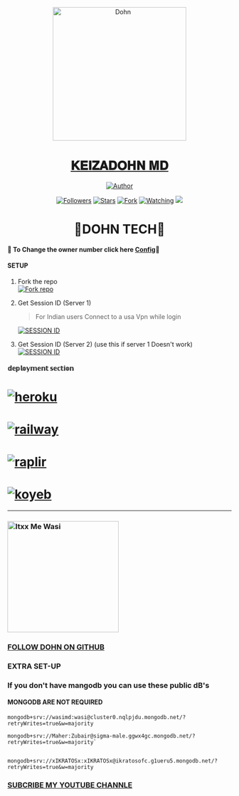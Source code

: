 <p align="center">  
  <a href="https://youtu.be/@wasitech1">
    <img alt="Dohn" height="300" src="https://telegra.ph/file/fa4152408c8d224dc5d3e.jpg">
    <h1 align="center">𝐊𝐄𝐈𝐙𝐀𝐃𝐎𝐇𝐍 𝐌𝐃</h1>
  </a>
</p>
<p align="center">
<a href="https://github.com/justdon312"><img title="Author" src="https://img.shields.io/badge/KEIZAHDOHN-MD-black?style=for-the-badge&logo=telegram"></a>
<p/>
<p align="center">
<a href="https://github.com/Itxxwasi?tab=followers"><img title="Followers" src="https://img.shields.io/github/followers/Itxxwasi?label=Followers&style=social"></a>
<a href="https://github.com/Itxxwasi/UNIQUE-MD/stargazers/"><img title="Stars" src="https://img.shields.io/github/stars/Itxxwasi/UNIQUE-MD?&style=social"></a>
<a href="https://github.com/justdon312/KEIZAHDOHN-MD/network/members"><img title="Fork" src="https://img.shields.io/github/forks/Itxxwasi/UNIQUE-MD?style=social"></a>
<a href="https://github.com/Itxxwasi/UNIQUE-MD/watchers"><img title="Watching" src="https://img.shields.io/github/watchers/Itxxwasi/UNIQUE-MD?label=Watching&style=social"></a>
<a href="https://app.fossa.com/projects/git%2Bgithub.com%2FItxxwasi%2FUNIQUE-MD?ref=badge_shield" alt="FOSSA Status"><img src="https://app.fossa.com/api/projects/git%2Bgithub.com%2FItxxwasi%2FUNIQUE-MD.svg?type=shield"/></a>
</p>

 
<h1 align="center">📍DOHN TECH📍</h1>

#### 🪩 To Change the owner number click here [Config](https://github.com/justdon312/KEIZAHDOHN-MD/blob/main/config.js#L8)🪩

#### SETUP

1. Fork the repo
    <br>
<a href='https://github.com/Itxxwasi/UNIQUE-MD/fork' target="_blank"><img alt='Fork repo' src='https://img.shields.io/badge/Fork Repo-100000?style=for-the-badge&logo=scan&logoColor=white&labelColor=black&color=black'/></a>



2. Get Session ID (Server 1)
   > For Indian users Connect to a usa Vpn while login
    
     <a href='https://pair-qr-wasi-md.onrender.com' target="_blank"><img alt='SESSION ID' src='https://img.shields.io/badge/Session_id-100000?style=for-the-badge&logo=scan&logoColor=white&labelColor=black&color=black'/></a>


3. Get Session ID (Server 2) (use this if server 1 Doesn't work)
    <br>
<a href='https://pair-qr-wasi-md.onrender.com' target="_blank"><img alt='SESSION ID' src='https://img.shields.io/badge/Session_id-100000?style=for-the-badge&logo=scan&logoColor=white&labelColor=black&color=black'/></a>


#### 𝕕𝕖𝕡𝕝𝕠𝕪𝕞𝕖𝕟𝕥 𝕤𝕖𝕔𝕥𝕚𝕠𝕟
# <a href="https://dashboard.heroku.com/new?template=https://github.com/justdon312/KEIZAHDOHN-MD"><img title="heroku" src="https://img.shields.io/badge/DEPLOY ON HEROKU-h?color=red&style=for-the-badge&logo=msi"></a>
# <a href="https://railway.app/template/tM2McB?referralCode=v7Xehd"><img title="railway" src="https://img.shields.io/badge/DEPLOY ON RAILWAY-h?color=blue&style=for-the-badge&logo=msi"></a>
# <a href="(https://replit.com/github/justdon312/KEIZAHDOHN-MD"><img title="raplir" src="https://img.shields.io/badge/RAPLIT-h?color=yellow&style=for-the-badge&logo=msi"></a>
# <a href="https://wasimd-9dedcea2edba.herokuapp.com/"><img title="koyeb" src="https://img.shields.io/badge/DEPLOY ON KYOEB-h?color=green&style=for-the-badge&logo=msi"></a>

---------

###  <a href="https://github.com/justdon312"><img src="https://github.com/justdon312.png" width="250" height="250" alt="Itxx Me Wasi"/></a>
### [FOLLOW DOHN ON GITHUB](https://github.com/justdon312)
### EXTRA SET-UP
### If you don't have mangodb you can use these public dB's
#### MONGODB ARE NOT  REQUIRED 


```
mongodb+srv://wasimd:wasi@cluster0.nqlpjdu.mongodb.net/?retryWrites=true&w=majority
```
```
mongodb+srv://Maher:Zubair@sigma-male.ggwx4gc.mongodb.net/?retryWrites=true&w=majority`

```
```

mongodb+srv://xIKRATOSx:xIKRATOSx@ikratosofc.g1ueru5.mongodb.net/?retryWrites=true&w=majority

```

###  [SUBCRIBE MY YOUTUBE CHANNLE](https://youtube.com/@wasitech1)



